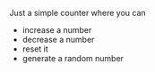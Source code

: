 Just a simple counter where you can 
+ increase a number
+ decrease a number
+ reset it
+ generate a random number
